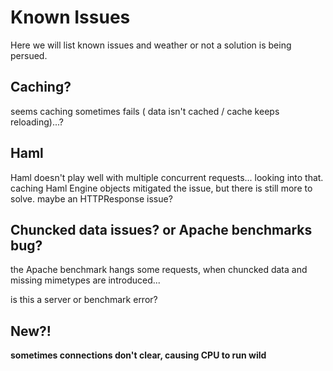 # Known Issues

Here we will list known issues and weather or not a solution is being persued.

## Caching?

seems caching sometimes fails ( data isn't cached / cache keeps reloading)...?

## Haml

Haml doesn't play well with multiple concurrent requests... looking into that. caching Haml Engine objects mitigated the issue, but there is still more to solve. maybe an HTTPResponse issue?

## Chuncked data issues? or Apache benchmarks bug?

the Apache benchmark hangs some requests, when chuncked data and missing mimetypes are introduced...

is this a server or benchmark error?

## New?!

**sometimes connections don't clear, causing CPU to run wild**
